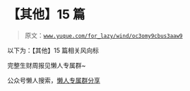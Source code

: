 # 【其他】15 篇

> 原文：[`www.yuque.com/for_lazy/wind/oc3omy9cbus3aaw9`](https://www.yuque.com/for_lazy/wind/oc3omy9cbus3aaw9)

以下为：【其他】15 篇相关风向标

完整生财周报见懒人专属群~

公众号懒人搜索，[懒人专属群分享](https://lazybook.fun/#/blog/group)
